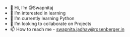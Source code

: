 - 👋 Hi, I’m @Swapnitaj
- 👀 I’m interested in learning
- 🌱 I’m currently learning Python
- 💞️ I’m looking to collaborate on Projects
- 📫 How to reach me - swapnita.jadhav@rosenberger.in

<!---
Swapnitaj/Swapnitaj is a ✨ special ✨ repository because its `README.md` (this file) appears on your GitHub profile.
You can click the Preview link to take a look at your changes.
--->
